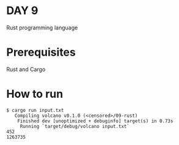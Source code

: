 # DAY 9

Rust programming language

# Prerequisites

Rust and Cargo

# How to run

```console
$ cargo run input.txt 
   Compiling volcano v0.1.0 (<censored>/09-rust)
    Finished dev [unoptimized + debuginfo] target(s) in 0.73s
     Running `target/debug/volcano input.txt`
452
1263735
```

